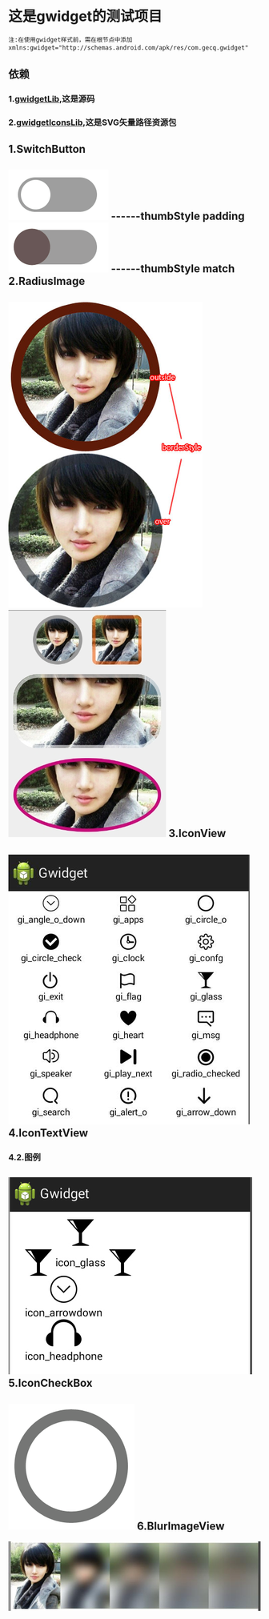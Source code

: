 这是gwidget的测试项目
=======
	注:在使用gwidget样式前，需在根节点中添加
	xmlns:gwidget="http://schemas.android.com/apk/res/com.gecq.gwidget"
依赖
------
### 1.[gwidgetLib](https://github.com/gechaoqing/gwidgetLib),这是源码
### 2.[gwidgetIconsLib](https://github.com/gechaoqing/gwidgetIconsLib),这是SVG矢量路径资源包
1.SwitchButton
--------
![github](https://github.com/gechaoqing/gwidget/blob/master/switchbutton.gif) ------thumbStyle padding <br>
![github](https://github.com/gechaoqing/gwidget/blob/master/switchbutton1.gif) ------thumbStyle match
2.RadiusImage
----------
![github](https://github.com/gechaoqing/gwidget/blob/master/radiusImage1.jpg) <br>
![github](https://github.com/gechaoqing/gwidget/blob/master/radiusImage2.jpg) 
3.IconView
----------
![github](https://github.com/gechaoqing/gwidgetIconsLib/blob/master/icons_1.jpg) 
4.IconTextView
---------
### 4.2.图例
 ![github](https://github.com/gechaoqing/gwidget/blob/master/iconTextView.jpg) 
5.IconCheckBox
--------
 ![github](https://github.com/gechaoqing/gwidget/blob/master/iconcheckbox.gif) 
6.BlurImageView
-----------
 ![github](https://github.com/gechaoqing/gwidget/blob/master/blurImg.jpg) 